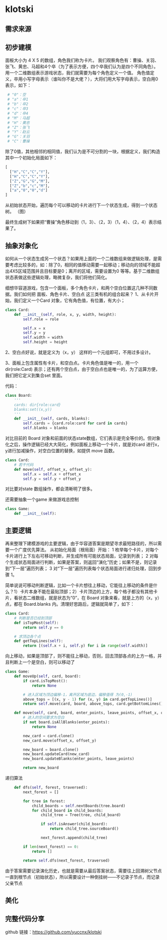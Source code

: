 # klotski

## 需求来源

## 初步建模
面板大小为 4 X 5 的数组，角色我们称为卡片。
我们观察角色有：曹操、关羽、张飞、黄忠、马超和4个卒（为了表示方便，四个卒我们认为是四个不同角色）。
用一个二维数组表示游戏状态，我们就需要为每个角色定义一个值。
角色值定义，卒用小写字母表示（谁叫你不是大佬？），大将们用大写字母表示，空白用0 表示，如下：
```python
 # "0"：空
 # "a"：卒1
 # "b"：卒2
 # "c"：卒3
 # "d"：卒4
 # "M"：马超
 # "H"：黄忠
 # "Z"：张飞
 # "Y"：赵云
 # "G"：关羽
 # "C"：曹操
 ```

除了0值，其他相邻的相同值，我们认为是不可分割的一块，根据定义，我们构造其中一个初始化局面如下：
```python
[
  ["H","C","C","Y"],
  ["H","C","C","Y"],
  ["Z","G","G","M"],
  ["Z","b","c","M"],
  ["a","0","0","d"]
]
```

从初始状态开始，遍历每个可以移动的卡片进行下一个状态生成，得到一个状态树。
（图）

最终生成树下如果把“曹操”角色移动到（1，3）、（2，3）（1，4）、（2，4）表示结果了。

## 抽象对象化
如何从一个状态生成另一个状态？如果用上面的一个二维数组来做逻辑处理，是需要考虑比较多的，如：除了0，相同的值移动需要一起移动；移动向的领域不能超出4X5区域范围并且目标要是0；离开的区域，需要设置为0 等等。基于二维数组状态表做这些逻辑处理，略微复杂，我们将他们简化。

细想华容道游戏，包含一个面板，多个角色卡片，和两个空白位置这几种不同数据。我们如何把 面板、角色卡片、空白点 这三类有机的组合起来？
1、从卡片开始，我们定义一个Card 对象，它有角色值，有位置，有大小；

```python
class Card:
    def __init__(self, role, x, y, width, height):
        self.role = role

        self.x = x
        self.y = y
        self.width = width
        self.height = height

```

2、空白点好说，就是定义为（x，y） 这样的一个元组即可，不用过多设计。

3、面板上包含属性有卡片，和空白点。卡片角色值是唯一的，用一个dir(role:Card) 表示；还有两个空白点，由于空白点也是唯一的，为了运算方便，我们把它定义到集合set 里面。

代码：

```python
class Board:
    '''
    cards: dir{role:card}
    blanks:set((x,y))
    '''
    def __init__(self, cards, blanks):
        self.cards = {card.role:card for card in cards}
        self.blanks = blanks
```

对比目前的 Board 对象和前面的状态state数组，它们表示是完全等价的。但对象化之后，操作逻辑已经大大简化，例如面板上移动一个卡片，就是对card 进行x，y进行加减操作，对空白位置的替换，如提供 move 函数。

```python
class Card:
	# 若干代码
    def move(self, offset_x, offset_y):
        self.x = self.x + offset_x
        self.y = self.y + offset_y
```

对比要对state 数组操作，都会清晰明了很多。

还需要抽象一个game 来做游戏总控制
```python
class Game:
    def __init__(self):
```

## 主要逻辑
再来整理下建模游戏的主要逻辑，由于华容道答案是期望寻求最短路径的，所以需要一个广度优先算法。
从初始化局面（根局面）开始：
1 枚举每个卡片，对每个卡片进行上下左右可移动判断，并生成所有可能状态局面，记录到列表；
2 对每个生成状态局面进行判断，如果是答案，则返回“演化”历史；如果不是，则记录到“下一层”遍历列表；
3 对“下一层”遍历列表每个状态局面进行递归处理，回到步骤 1。


简单说说可移动判断逻辑，比如一个卡片想往上移动，它能往上移动的条件是什么？1）卡片本身不能在最贴顶部；2）卡片顶边的上方，每个格子都没有其他卡片，看状态二维数组，就是状态为“0”，在 Board 对象来看，就是上方的（x，y）点，都在 Board.blanks 内。清理好思路后，逻辑就简单了，如下：
```python
class Card:
	# 判断是否已经到顶部
	def isTopMost(self):
        return self.y == 0

	# 求顶边各个点
    def getTopLines(self):
        return [(self.x + i, self.y) for i in range(self.width)]

```
向上移动，如果是顶部了，则不能往上移动，否则，回去顶部各点的上方一格，并且判断上一个是空白，则可以移动了

```python
class Game:
    def moveUp(self, card, board):
        if card.isTopMost():
            return None

        # 进入区域为顶边偏移-1，离开区域为底边，偏移值得 为(0,-1)
        above_tops = [(x, y - 1) for (x, y) in card.getTopLines()]
        return self.move(card, board, above_tops, card.getBottomLines(), 0, -1)

    def move(self, card, board, enter_points, leave_points, offset_x, offset_y):
        # 进入的空间要求为空白
        if not board.isAllBlanks(enter_points):
            return None

        new_card = card.clone()
        new_card.move(offset_x, offset_y)

        new_board = board.clone()
        new_board.updateCard(new_card)
        new_board.updateBlanks(enter_points, leave_points)

        return new_board
```

递归算法
```python
    def dfs(self, forest, traversed):
        next_forest = []

        for tree in forest:
            child_boards = self.nextBoards(tree.board)
            for child_board in child_boards:
                child_tree = Tree(tree, child_board)

                if self.isAnswer(child_board):
                    return child_tree.sourceBoard()

                next_forest.append(child_tree)

        if len(next_forest) == 0:
            return []

        return self.dfs(next_forest, traversed)
```

由于答案需要记录演化历史，也就是需要从最后答案状态，需要往上回溯树父节点一直到根节点（初始状态），所以需要设计一种倒挂树——不记录子节点，而记录父亲节点

## 美化

## 完整代码分享

github 链接：https://github.com/yuccnx/klotski

